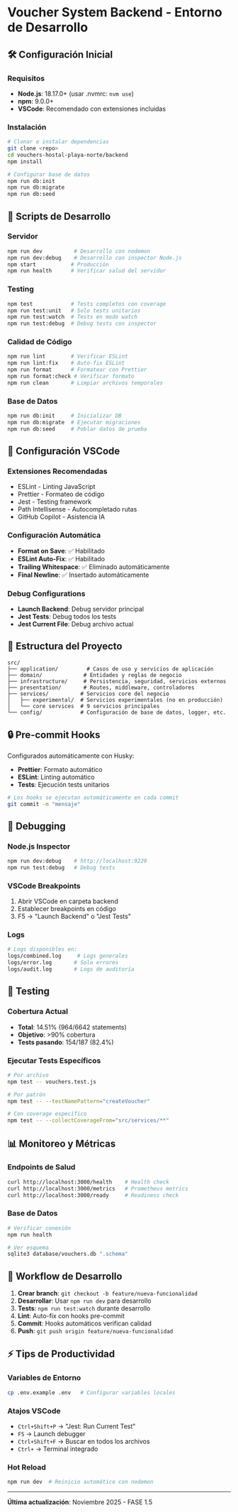 # Voucher System Backend - Entorno de Desarrollo

## 🛠 Configuración Inicial

### Requisitos
- **Node.js**: 18.17.0+ (usar .nvmrc: `nvm use`)
- **npm**: 9.0.0+
- **VSCode**: Recomendado con extensiones incluidas

### Instalación
```bash
# Clonar e instalar dependencias
git clone <repo>
cd vouchers-hostal-playa-norte/backend
npm install

# Configurar base de datos
npm run db:init
npm run db:migrate
npm run db:seed
```

## 🚀 Scripts de Desarrollo

### Servidor
```bash
npm run dev          # Desarrollo con nodemon
npm run dev:debug    # Desarrollo con inspector Node.js
npm start           # Producción
npm run health      # Verificar salud del servidor
```

### Testing
```bash
npm test            # Tests completos con coverage
npm run test:unit   # Solo tests unitarios  
npm run test:watch  # Tests en modo watch
npm run test:debug  # Debug tests con inspector
```

### Calidad de Código
```bash
npm run lint        # Verificar ESLint
npm run lint:fix    # Auto-fix ESLint
npm run format      # Formatear con Prettier
npm run format:check # Verificar formato
npm run clean       # Limpiar archivos temporales
```

### Base de Datos
```bash
npm run db:init     # Inicializar DB
npm run db:migrate  # Ejecutar migraciones
npm run db:seed     # Poblar datos de prueba
```

## 🔧 Configuración VSCode

### Extensiones Recomendadas
- ESLint - Linting JavaScript
- Prettier - Formateo de código
- Jest - Testing framework
- Path Intellisense - Autocompletado rutas
- GitHub Copilot - Asistencia IA

### Configuración Automática
- **Format on Save**: ✅ Habilitado
- **ESLint Auto-Fix**: ✅ Habilitado  
- **Trailing Whitespace**: ✅ Eliminado automáticamente
- **Final Newline**: ✅ Insertado automáticamente

### Debug Configurations
- **Launch Backend**: Debug servidor principal
- **Jest Tests**: Debug todos los tests
- **Jest Current File**: Debug archivo actual

## 📁 Estructura del Proyecto

```
src/
├── application/         # Casos de uso y servicios de aplicación
├── domain/             # Entidades y reglas de negocio
├── infrastructure/     # Persistencia, seguridad, servicios externos
├── presentation/       # Routes, middleware, controladores
├── services/          # Servicios core del negocio
│   ├── experimental/  # Servicios experimentales (no en producción)
│   └── core services  # 9 servicios principales
└── config/            # Configuración de base de datos, logger, etc.
```

## 🔒 Pre-commit Hooks

Configurados automáticamente con Husky:
- **Prettier**: Formato automático
- **ESLint**: Linting automático  
- **Tests**: Ejecución tests unitarios

```bash
# Los hooks se ejecutan automáticamente en cada commit
git commit -m "mensaje"
```

## 🐛 Debugging

### Node.js Inspector
```bash
npm run dev:debug    # http://localhost:9229
npm run test:debug   # Debug tests
```

### VSCode Breakpoints
1. Abrir VSCode en carpeta backend
2. Establecer breakpoints en código
3. F5 → "Launch Backend" o "Jest Tests"

### Logs
```bash
# Logs disponibles en:
logs/combined.log     # Logs generales
logs/error.log       # Solo errores  
logs/audit.log       # Logs de auditoría
```

## 🧪 Testing

### Cobertura Actual
- **Total**: 14.51% (964/6642 statements)
- **Objetivo**: >90% cobertura
- **Tests pasando**: 154/187 (82.4%)

### Ejecutar Tests Específicos
```bash
# Por archivo
npm test -- vouchers.test.js

# Por patrón
npm test -- --testNamePattern="createVoucher"

# Con coverage específico
npm test -- --collectCoverageFrom="src/services/**"
```

## 📊 Monitoreo y Métricas

### Endpoints de Salud
```bash
curl http://localhost:3000/health    # Health check
curl http://localhost:3000/metrics   # Prometheus metrics  
curl http://localhost:3000/ready     # Readiness check
```

### Base de Datos
```bash
# Verificar conexión
npm run health

# Ver esquema
sqlite3 database/vouchers.db ".schema"
```

## 🔄 Workflow de Desarrollo

1. **Crear branch**: `git checkout -b feature/nueva-funcionalidad`
2. **Desarrollar**: Usar `npm run dev` para desarrollo
3. **Tests**: `npm run test:watch` durante desarrollo
4. **Lint**: Auto-fix con hooks pre-commit
5. **Commit**: Hooks automáticos verifican calidad
6. **Push**: `git push origin feature/nueva-funcionalidad`

## ⚡ Tips de Productividad

### Variables de Entorno
```bash
cp .env.example .env   # Configurar variables locales
```

### Atajos VSCode
- `Ctrl+Shift+P` → "Jest: Run Current Test"
- `F5` → Launch debugger
- `Ctrl+Shift+F` → Buscar en todos los archivos
- `Ctrl+` → Terminal integrado

### Hot Reload
```bash
npm run dev  # Reinicio automático con nodemon
```

---
**Última actualización**: Noviembre 2025 - FASE 1.5
